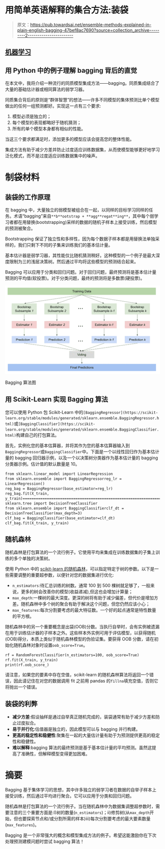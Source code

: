 # 用简单英语解释的集合方法:装袋

> 原文：<https://pub.towardsai.net/ensemble-methods-explained-in-plain-english-bagging-47bef8ac7690?source=collection_archive---------2----------------------->

## [机器学习](https://towardsai.net/p/category/machine-learning)

## 用 Python 中的例子理解 bagging 背后的直觉

在本文中，我将介绍一种流行的同质模型集成方法——bagging。同质集成结合了大量的基础估计器或相同算法的弱学习器。

同质集合背后的原则是“群体智慧”的想法——许多不同模型的集体预测比单个模型做出的任何一组预测都好。实现这一点有三个要求:

1.  模型必须是独立的；
2.  每个模型的表现都略好于随机猜测；
3.  所有的单个模型本身都有相似的性能。

当这三个要求都满足时，添加更多的模型应该会提高您的整体性能。

集成方法有助于减少方差并防止过度适应训练数据集，从而使模型能够更好地学习泛化模式，而不是过度适应训练数据集中的噪声。

# 制袋材料

## 装袋的工作原理

在 bagging 中，大量独立的弱模型被组合在一起，以同样的目标学习同样的任务。术语“bagging”来自`**b**ootstrap + **agg**regat**ing**`，其中每个弱学习者都在用替换(bootstrapping)采样的数据的随机子样本上接受训练，然后模型的预测被聚合。

Bootstrapping 保证了独立性和多样性，因为每个数据子样本都是用替换法单独采样的，我们只剩下不同的子集来训练我们的基本估计量。

基本估计器是弱学习器，其性能仅比随机猜测稍好。这种模型的一个例子是最大深度限制为三的浅层决策树。然后通过平均将这些模型的预测结合起来。

Bagging 可以应用于分类和回归问题。对于回归问题，最终预测将是基本估计量预测的平均值(软投票)。对于分类问题，最终的预测将是多数票(硬投票)。

![](img/b85d5b62b6e8b362151740eb321134ac.png)

Bagging 算法图

## 用 Scikit-Learn 实现 Bagging 算法

您可以使用 Python 包 Scikit-Learn 中的`[BaggingRegressor](https://scikit-learn.org/stable/modules/generated/sklearn.ensemble.BaggingRegressor.html)`或`[BaggingClassifier](https://scikit-learn.org/stable/modules/generated/sklearn.ensemble.BaggingClassifier.html)`构建自己的打包算法。

首先，实例化您的基本估算器，并将其作为您的基本估算器输入到`BaggingRegressor`或`BaggingClassifier`中。下面是一个以线性回归作为基本估计量的 bagging 回归器示例，以及一个以决策树分类器作为基本估计量的 bagging 分类器示例。估计值的默认数量是 10。

```
from sklearn.linear_model import LinearRegression
from sklearn.ensemble import BaggingRegressorreg_lr = LinearRegression()
reg_bag = BaggingRegressor(base_estimator=reg_lr)
reg_bag.fit(X_train, y_train)====================================================================from sklearn.tree import DecisionTreeClassifier
from sklearn.ensemble import BaggingClassifierclf_dt = DecisionTreeClassifier(max_depth=3)
clf_bag = BaggingClassifier(base_estimator=clf_dt)
clf_bag.fit(X_train, y_train)
```

## 随机森林

随机森林是打包算法的一个流行例子。它使用平均来集成在训练数据集的子集上训练的多个单独的决策树。

使用 Python 中的 [scikit-learn 的随机森林](https://scikit-learn.org/stable/modules/generated/sklearn.ensemble.RandomForestClassifier.html)，可以指定特定于树的参数。以下是一些需要调整的重要超参数，以便针对您的数据集进行优化:

*   `n_estimators`:待汇总训练的树数。通常 100 到 500 棵树就足够了，一般来说，更多的树会改善你的模型(收益递减),但这也会增加计算量；
*   `max_depth`:一棵树的最大深度。更深的树将有助于减少偏差，但代价是增加方差。随机森林中多个树的聚合有助于解决这个问题，但您仍然应该小心；
*   `max_features`:每次分割要考虑的最大特征数。一个好的起点通常是特性数量的平方根。

随机森林中的另一个重要概念是出袋(OOB)分数。当执行自举时，会有实例被遗漏在用于训练估计器的子样本之外。这些样本外实例可用于评估模型，以获得随机(OOB)得分，本质上类似于随机森林模型的伪验证集。要获得 OOB 分数，请在初始化随机森林对象时设置`oob_score=True`。

```
rf = RandomForestClassifier(n_estimators=100, oob_score=True)
rf.fit(X_train, y_train)
print(rf.oob_score_)
```

请注意，如果您的要素中存在空值，scikit-learn 的随机森林算法将返回一个错误，因此请记住在对您的数据调用 fit 之前用 pandas 的`fillna`填充空值，否则它将抛出一个错误。

## 装袋的利弊

*   **减少方差**:假设抽样是通过自举真正随机完成的，装袋通常有助于减少方差和防止过度拟合。
*   **易于并行化**:估值器是独立的，因此模型可以与 bagging 并行构建。
*   **更高的稳定性和稳健性**:聚集在一起的大量估计量有助于为预测提供更高的稳定性和稳健性。
*   **难以解释**:bagging 算法的最终预测是基于基本估计量的平均预测。虽然这提高了准确性，但解释模型变得更加困难。

# 摘要

Bagging 基于集体学习的思想，其中许多独立的弱学习者在数据的自举子样本上接受训练，然后通过平均进行聚合。它可以应用于分类和回归问题。

随机森林是打包算法的一个流行例子。当在随机森林中为数据集调整超参数时，需要注意的三个重要方面是:I)树的数量(`n_estimators`)；ii)修剪树(从`max_depth`开始，但也要探索节点和/或分割所需的样本)iii)每次分割要考虑的最大要素数量(`max_features`)。

Bagging 是一个非常强大的概念和模型集成方法的例子。希望这能激励你在下次处理预测建模问题时尝试 bagging 算法！